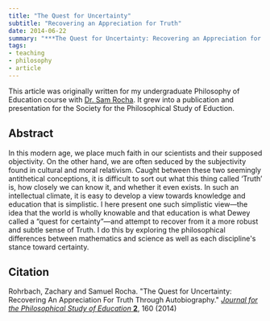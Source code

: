 ```yaml
---
title: "The Quest for Uncertainty"
subtitle: "Recovering an Appreciation for Truth"
date: 2014-06-22
summary: "***The Quest for Uncertainty: Recovering an Appreciation for Truth.*** I here present a simplistic view--the idea that the world is wholly knowable and that education is what Dewey called a 'quest for certainty'--and attempt to recover from it a more robust and subtle sense of Truth by exploring the philosophical differences between mathematics and science."
tags:
- teaching
- philosophy
- article
---
```


This article was originally written for my undergraduate Philosophy of Education course with [Dr. Sam Rocha](https://www.samrocha.com/).  It grew into a publication and presentation for the Society for the Philosophical Study of Eduction.

Abstract
--------

In this modern age, we place much faith in our scientists and their supposed objectivity. On the other hand, we are often seduced by the subjectivity found in cultural and moral relativism. Caught between these two seemingly antithetical conceptions, it is difficult to sort out what this thing called ‘Truth’ is, how closely we can know it, and whether it even exists. In such an intellectual climate, it is easy to develop a view towards knowledge and education that is simplistic. I here present one such simplistic view—the idea that the world is wholly knowable and that education is what Dewey called a “quest for certainty”—and attempt to recover from it a more robust and subtle sense of Truth. I do this by exploring the philosophical differences between mathematics and science as well as each discipline's stance toward certainty.

Citation
--------

Rohrbach, Zachary and Samuel Rocha. "The Quest for Uncertainty: Recovering An Appreciation For Truth Through Autobiography."
[_Journal for the Philosophical Study of Education_ **2**](https://research.library.fordham.edu/phil_research/33/), 160 (2014)